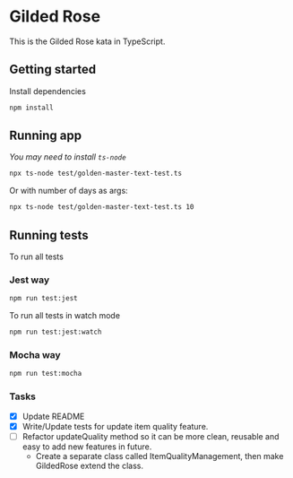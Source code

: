 # Gilded Rose

This is the Gilded Rose kata in TypeScript.

## Getting started

Install dependencies

```sh
npm install
```

## Running app
_You may need to install `ts-node`_

```sh
npx ts-node test/golden-master-text-test.ts
```

Or with number of days as args:
```sh
npx ts-node test/golden-master-text-test.ts 10
```

## Running tests

To run all tests

### Jest way

```sh
npm run test:jest
```

To run all tests in watch mode

```sh
npm run test:jest:watch
```

### Mocha way

```sh
npm run test:mocha
```

### Tasks
- [x] Update README
- [x] Write/Update tests for update item quality feature.
- [ ] Refactor updateQuality method so it can be more clean, reusable and easy to add new features in future.
    - Create a separate class called ItemQualityManagement, then make GildedRose extend the class.
